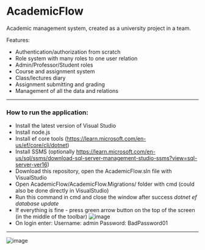 # AcademicFlow
Academic management system, created as a university project in a team.

Features:
- Authentication/authorization from scratch
- Role system with many roles to one user relation
- Admin/Professor/Student roles
- Course and assignment system
- Class/lectures diary
- Assignment submitting and grading
- Management of all the data and relations

----

### How to run the application:
- Install the latest version of Visual Studio
- Install node.js
- Install ef core tools (https://learn.microsoft.com/en-us/ef/core/cli/dotnet)
- Install SSMS (optionally https://learn.microsoft.com/en-us/sql/ssms/download-sql-server-management-studio-ssms?view=sql-server-ver16)
- Download this repository, open the AcademicFlow.sln file with VisualStudio
- Open AcademicFlow/AcademicFlow.Migrations/ folder with cmd (could also be done directly in VisualStudio)
- Run this command in cmd and close the window after success _dotnet ef database update_
- If everything is fine - press green arrow button on the top of the screen (in the middle of the toolbar) ![image](https://github.com/C-Coretex/AcademicFlow/assets/44605873/e5be7760-0740-438f-8ea5-2062a8c3eb30)
- On login enter: Username: admin   Password: BadPassword01
 


----

![image](https://github.com/C-Coretex/AcademicFlow/assets/44605873/5a918857-c054-4487-9ba6-2d3b86b2bc37)
